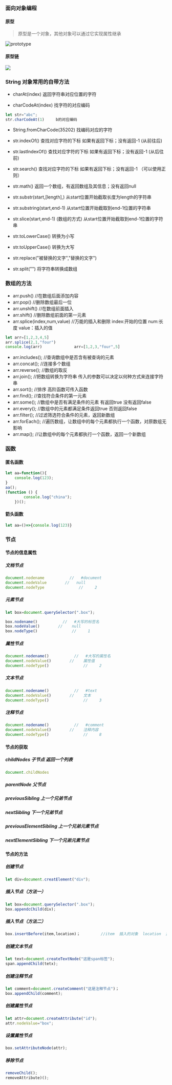 ### 面向对象编程

#### 原型   

> 原型是一个对象，其他对象可以通过它实现属性继承 

![prototype](https://github.com/MeetPython2018/learning-notes/blob/master/%E5%89%8D%E7%AB%AF%E5%BC%80%E5%8F%91--WEB/prototype.png)

#### 原型链

![](.\yuanxinglian.png)

### String   对象常用的自带方法

- charAt(index)  返回字符串对应位置的字符

- charCodeAt(index)  找字符的对应编码

```js
let str="abc";
str.charCodeAt(1)     b的对应编码
```

- String.fromCharCode(35202)  找编码对应的字符

- str.indexOf()      查找对应字符的下标  如果有返回下标；没有返回-1   (从前往后)

- str.lastIndexOf()    查找对应字符的下标  如果有返回下标；没有返回-1   (从后往前)
- str.search()       查找对应字符的下标  如果有返回下标；没有返回-1  （可以使用正则）
- str.math()         返回一个数组，有返回数组及其信息；没有返回null
- str.substr(start,[length],)         从start位置开始截取长度为length的字符串
- str.substring(start,end-1)         从start位置开始截取到end-1位置的字符串
- str.slice(start,end-1)                 (数组的方式)  从start位置开始截取到end-1位置的字符串    
- str.toLowerCase()                    转换为小写
- str.toUpperCase()                    转换为大写
- str.replace("被替换的文字","替换的文字")
- str.split("")                 将字符串转换成数组

### 数组的方法

- arr.push()     //在数组后面添加内容
- arr.pop()             //删除数组最后一位
- arr.unshift()       //在数组前面插入
- arr.shift()           //删除数组前面的第一元素
- arr.splice(index,num,value)            //万能的插入和删除    index:开始的位置    num:长度    value：插入的值

```js
let arr=[1,2,3,4,5]
arr.splice(2,1,"four")
console.log(arr)              arr=[1,2,3,"four",5]
```

- arr.includes();                      //查询数组中是否含有被查询的元素
- arr.concat();                        //连接多个数组
- arr.reverse();                      //数组的取反
- arr.join();                            //把数组转换为字符串       传入的参数可以决定以何种方式来连接字符串
- arr.sort();                           //排序  高阶函数可传入函数
- arr.find();                           //查找符合条件的第一元素
- arr.some();                        //数组中是否有满足条件的元素   有返回true   没有返回false
- arr.every();                        //数组中的元素都满足条件返回true   否则返回false
- arr.filter();                          //过滤筛选符合条件的元素，返回新数组
- arr.forEach();                    //遍历数组，让数组中的每个元素都执行一个函数，对原数组无影响
- arr.map();                            //让数组中的每个元素都执行一个函数，返回一个新数组 

### 函数

#### 匿名函数

```js
let aa=function(){
    console.log(123);
}
aa();
(function () {
        console.log("china");
    })();
```

#### 箭头函数

```js
let aa=()=>{console.log(123)}
```

### 节点

#### 节点的信息属性

##### 文档节点

```js
document.nodename           //   #document
document.nodeValue        //   null
document.nodeType               //     2
```

##### 元素节点

```js
let box=document.querySelector(".box");
```

```js
box.nodename()           //   #大写的标签名
box.nodeValue()        //    null
box.nodeType()               //     1
```

##### 属性节点

```js
document.nodename()           //   #大写的属性名
document.nodeValue()        //    属性值
document.nodeType()               //     2
```

##### 文本节点

```js
document.nodename()           //   #text
document.nodeValue()        //    文本
document.nodeType()               //     3
```

##### 注释节点

```js
document.nodename()           //   #comment
document.nodeValue()        //    注释内容
document.nodeType()               //     8
```

#### 节点的获取

##### childNodes  子节点  返回一个列表

```js
document.childNodes
```

##### parentNode  父节点

##### previousSibling   上一个兄弟节点

##### nextSibling            下一个兄弟节点

##### previousElementSibling          上一个兄弟元素节点

##### nextElementSibling          下一个兄弟元素节点

#### 节点的方法

##### 创建节点

```js
let div=document.creatElement("div");
```

##### 插入节点（方法一）

```js
let box=document.querySelector(".box");
box.appendcChild(div);
```

##### 插入节点（方法二）

```js
box.insertBefore(item,location)；         //item  插入的对象  location  插入位置之后的元素
```

##### 创建文本节点

```js
let text=document.createTextNode("这是span标签");
span.appendChild(tetx);
```

##### 创建注释节点

```js
let comment=document.createComment("这是注释节点")；
box.appendChild(comment);
```

##### 创建属性节点

```js
let attr=document.createAttribute("id");
attr.nodeValue="box";
```

##### 设置属性节点

```js
box.setAttributeNode(attr);
```

##### 移除节点

```js
removeChild();
removeAttribute)();

```

